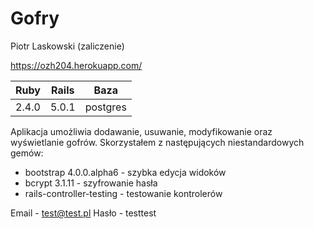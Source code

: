 # Gofry

Piotr Laskowski (zaliczenie)

https://ozh204.herokuapp.com/

		
| Ruby       | Rails | Baza     |
| :--------: |:-----:| :-------:|
| 2.4.0      | 5.0.1 | postgres |

Aplikacja umożliwia dodawanie, usuwanie, modyfikowanie oraz wyświetlanie gofrów.
Skorzystałem z następujących niestandardowych gemów:

- bootstrap 4.0.0.alpha6 - szybka edycja widoków
- bcrypt 3.1.11 - szyfrowanie hasła
- rails-controller-testing - testowanie kontrolerów

Email - test@test.pl
Hasło - testtest
